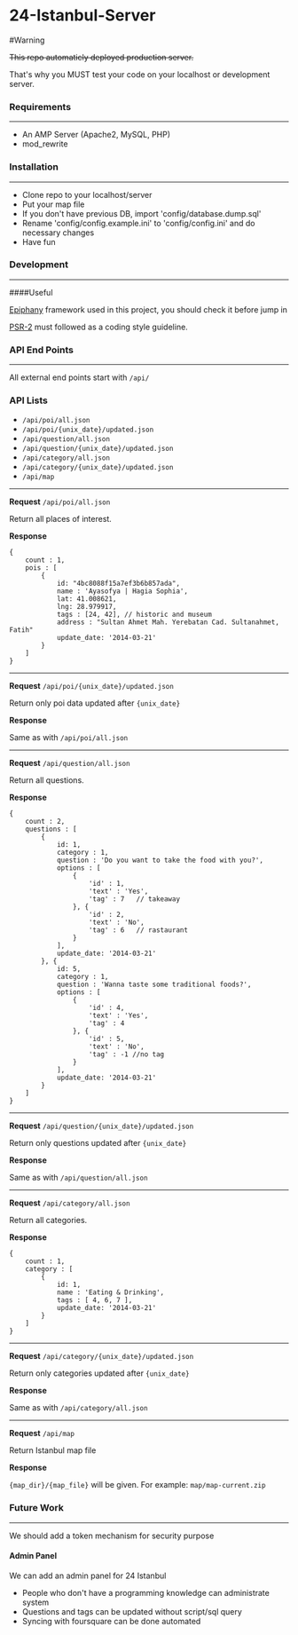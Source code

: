 24-Istanbul-Server
==================

#Warning

~~This repo automaticly deployed production server.~~

That's why you MUST test your code on your localhost or development server.

### Requirements
----------------------------------------

* An AMP Server (Apache2, MySQL, PHP)
* mod_rewrite


### Installation
----------------------------------------

* Clone repo to your localhost/server
* Put your map file
* If you don't have previous DB, import 'config/database.dump.sql'
* Rename 'config/config.example.ini' to 'config/config.ini' and do necessary changes
* Have fun


### Development
----------------------------------------

####Useful

[Epiphany](https://github.com/jmathai/epiphany) framework used in this project, you should check it before jump in

[PSR-2](https://github.com/php-fig/fig-standards/blob/master/accepted/PSR-2-coding-style-guide.md) must followed as a coding style guideline.


### API End Points
----------------------------------------
All external end points start with `/api/`

### API Lists

* `/api/poi/all.json`
* `/api/poi/{unix_date}/updated.json`
* `/api/question/all.json`
* `/api/question/{unix_date}/updated.json`
* `/api/category/all.json`
* `/api/category/{unix_date}/updated.json`
* `/api/map`

-----
**Request**
`/api/poi/all.json`

Return all places of interest.

**Response**

```
{   
    count : 1,
    pois : [
        {
            id: "4bc8088f15a7ef3b6b857ada",
            name : 'Ayasofya | Hagia Sophia',
            lat: 41.008621,
            lng: 28.979917,
            tags : [24, 42], // historic and museum
            address : "Sultan Ahmet Mah. Yerebatan Cad. Sultanahmet, Fatih"
            update_date: '2014-03-21'
        }
    ]
}
```

-----
**Request**
`/api/poi/{unix_date}/updated.json`

Return only poi data updated after `{unix_date}`

**Response**

Same as with `/api/poi/all.json`

-----
**Request**
`/api/question/all.json`

Return all questions.

**Response**

```
{   
    count : 2,
    questions : [
        {
            id: 1,
            category : 1,
            question : 'Do you want to take the food with you?',
            options : [
                {
                    'id' : 1,
                    'text' : 'Yes',
                    'tag' : 7   // takeaway
                }, {
                    'id' : 2,
                    'text' : 'No',
                    'tag' : 6   // rastaurant
                }
            ],
            update_date: '2014-03-21'
        }, {
            id: 5,
            category : 1,
            question : 'Wanna taste some traditional foods?',
            options : [
                {
                    'id' : 4,
                    'text' : 'Yes',
                    'tag' : 4
                }, {
                    'id' : 5,
                    'text' : 'No',
                    'tag' : -1 //no tag
                }
            ],
            update_date: '2014-03-21'
        }
    ]
}
```

-----
**Request**
`/api/question/{unix_date}/updated.json`

Return only questions updated after `{unix_date}`

**Response**

Same as with `/api/question/all.json`

-----
**Request**
`/api/category/all.json`

Return all categories.

**Response**

```
{   
    count : 1,
    category : [
        {
            id: 1,
            name : 'Eating & Drinking',
            tags : [ 4, 6, 7 ],
            update_date: '2014-03-21'
        }
    ]
}
```

-----
**Request**
`/api/category/{unix_date}/updated.json`

Return only categories updated after `{unix_date}`

**Response**

Same as with `/api/category/all.json`

-----
**Request**
`/api/map`

Return Istanbul map file

**Response**

`{map_dir}/{map_file}` will be given. For example: `map/map-current.zip`


### Future Work
----------------------------------------
We should add a token mechanism for security purpose


#### Admin Panel
We can add an admin panel for 24 Istanbul

* People who don't have a programming knowledge can administrate system
* Questions and tags can be updated without script/sql query
* Syncing with foursquare can be done automated

